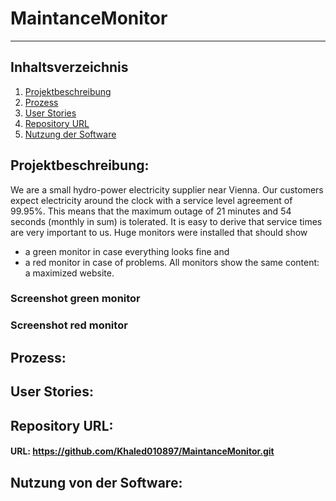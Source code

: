 # MaintanceMonitor
***
## Inhaltsverzeichnis
1. [Projektbeschreibung](#Projektbeschreibung)
2. [Prozess](#Prozess)
3. [User Stories](#UserStories)
4. [Repository URL](#RepositoryURL)
5. [Nutzung der Software](#NutzungDerSoftware)

## Projektbeschreibung:
We are a small hydro-power electricity supplier near Vienna. Our customers expect electricity 
around the clock with a service level agreement of 99.95%. This means that the maximum 
outage of 21 minutes and 54 seconds (monthly in sum) is tolerated. It is easy to derive that 
service times are very important to us. Huge monitors were installed that should show

* a green monitor in case everything looks fine and
* a red monitor in case of problems.
All monitors show the same content: a maximized website.

### Screenshot green monitor
### Screenshot red monitor

## Prozess:


## User Stories:


## Repository URL:

#### URL: https://github.com/Khaled010897/MaintanceMonitor.git


## Nutzung von der Software:


